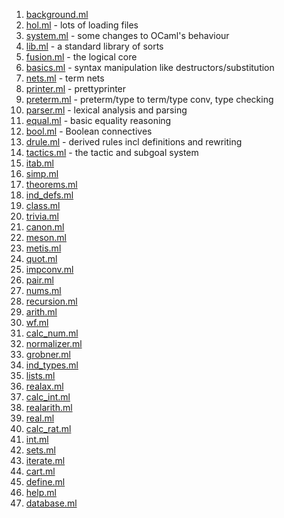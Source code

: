  1. [background.ml](background.md)
 2. [hol.ml](hol.md) - lots of loading files
 3. [system.ml](system.md) - some changes to OCaml's behaviour
 4. [lib.ml](lib.md) - a standard library of sorts
 5. [fusion.ml](fusion.md) - the logical core
 6. [basics.ml](basics.md) - syntax manipulation like destructors/substitution
 7. [nets.ml](nets.md) - term nets
 8. [printer.ml](printer.md) - prettyprinter
 9. [preterm.ml](preterm.md) - preterm/type to term/type conv, type checking
10. [parser.ml](parser.md) - lexical analysis and parsing
11. [equal.ml](equal.md) - basic equality reasoning
12. [bool.ml](bool.md) - Boolean connectives
13. [drule.ml](drule.md) - derived rules incl definitions and rewriting
14. [tactics.ml](tactics.md) - the tactic and subgoal system
15. [itab.ml](itab.md)
16. [simp.ml](simp.md)
17. [theorems.ml](theorems.md)
18. [ind_defs.ml](ind_defs.md)
19. [class.ml](class.md)
20. [trivia.ml](trivia.md)
21. [canon.ml](canon.md)
22. [meson.ml](meson.md)
23. [metis.ml](metis.md)
24. [quot.ml](quot.md)
25. [impconv.ml](impconv.md)
26. [pair.ml](pair.md)
27. [nums.ml](nums.md)
28. [recursion.ml](recursion.md)
29. [arith.ml](arith.md)
30. [wf.ml](wf.md)
31. [calc_num.ml](calc_num.md)
32. [normalizer.ml](normalizer.md)
33. [grobner.ml](grobner.md)
34. [ind_types.ml](ind_types.md)
35. [lists.ml](lists.md)
36. [realax.ml](realax.md)
37. [calc_int.ml](calc_int.md)
38. [realarith.ml](realarith.md)
39. [real.ml](real.md)
40. [calc_rat.ml](calc_rat.md)
41. [int.ml](int.md)
42. [sets.ml](sets.md)
43. [iterate.ml](iterate.md)
44. [cart.ml](cart.md)
45. [define.ml](define.md)
46. [help.ml](help.md)
47. [database.ml](database.md)